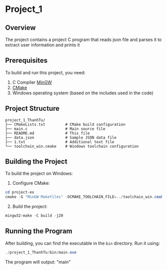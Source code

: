 # Project_1


## Overview

The project contains a project C program that reads json file and parses it to extract user information and prints it

## Prerequisites

To build and run this project, you need:

1. C Compiler [MinGW](https://sourceforge.net/projects/mingw/)
2. [CMake](https://cmake.org/download/)
3. Windows operating system (based on the includes used in the code)

## Project Structure

```
project_1_ThanhTu/
├── CMakeLists.txt         # CMake build configuration
├── main.c                 # Main source file
├── README.md              # This file
├── data.json              # Sample JSON data file
├── 1.txt                  # Additional text file            
└── toolchain_win.cmake    # Windows toolchain configuration
```

## Building the Project

To build the project on Windows:

1. Configure CMake:
```powershell
cd project-ex
cmake -G "MinGW Makefiles" -DCMAKE_TOOLCHAIN_FILE=../toolchain_win.cmake -B build .
```

2. Build the project:
```powershell
mingw32-make -C build -j20
```

## Running the Program

After building, you can find the executable in the `bin` directory. Run it using:

```powershell
./project_1_ThanhTu/bin/main.exe
```

The program will output: "main"

